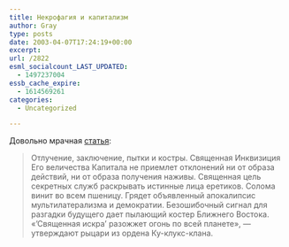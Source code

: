 ```yaml
---
title: Некрофагия и капитализм
author: Gray
type: posts
date: 2003-04-07T17:24:19+00:00
excerpt:
url: /2822
esml_socialcount_LAST_UPDATED:
  - 1497237004
essb_cache_expire:
  - 1614569261
categories:
  - Uncategorized

---
```








Довольно мрачная <a href="http://www.inosmi.ru/stories/01/12/21/3036/177111.html" target="_blank">статья</a>:

> Отлучение, заключение, пытки и костры. Священная Инквизиция Его величества Капитала не приемлет отклонений ни от образа действий, ни от образа получения наживы. Священная цель секретных служб раскрывать истинные лица еретиков. Солома винит во всем пшеницу. Грядет объявленный апокалипсис мультилатерализма и демократии. Безошибочный сигнал для разгадки будущего дает пылающий костер Ближнего Востока. &laquo;&#8217;Священная искра&#8217; разожжет огонь по всей планете&raquo;, &#8212; утверждают рыцари из ордена Ку-клукс-клана.